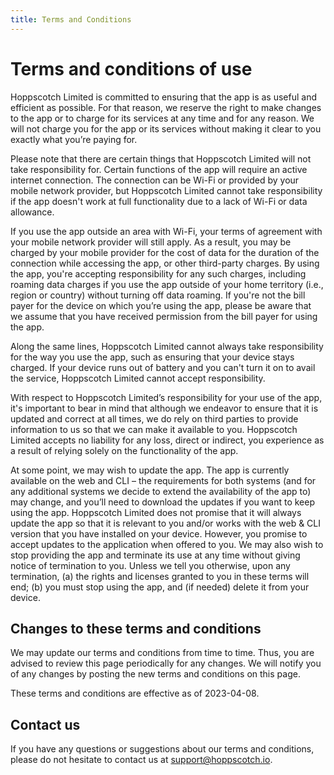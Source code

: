 ```yaml
---
title: Terms and Conditions
---
```


# Terms and conditions of use

Hoppscotch Limited is committed to ensuring that the app is as useful and efficient as possible. For that reason, we reserve the right to make changes to the app or to charge for its services at any time and for any reason. We will not charge you for the app or its services without making it clear to you exactly what you’re paying for.

Please note that there are certain things that Hoppscotch Limited will not take responsibility for. Certain functions of the app will require an active internet connection. The connection can be Wi-Fi or provided by your mobile network provider, but Hoppscotch Limited cannot take responsibility if the app doesn't work at full functionality due to a lack of Wi-Fi or data allowance.

If you use the app outside an area with Wi-Fi, your terms of agreement with your mobile network provider will still apply. As a result, you may be charged by your mobile provider for the cost of data for the duration of the connection while accessing the app, or other third-party charges. By using the app, you're accepting responsibility for any such charges, including roaming data charges if you use the app outside of your home territory (i.e., region or country) without turning off data roaming. If you're not the bill payer for the device on which you’re using the app, please be aware that we assume that you have received permission from the bill payer for using the app.

Along the same lines, Hoppscotch Limited cannot always take responsibility for the way you use the app, such as ensuring that your device stays charged. If your device runs out of battery and you can't turn it on to avail the service, Hoppscotch Limited cannot accept responsibility.

With respect to Hoppscotch Limited’s responsibility for your use of the app, it's important to bear in mind that although we endeavor to ensure that it is updated and correct at all times, we do rely on third parties to provide information to us so that we can make it available to you. Hoppscotch Limited accepts no liability for any loss, direct or indirect, you experience as a result of relying solely on the functionality of the app.

At some point, we may wish to update the app. The app is currently available on the web and CLI – the requirements for both systems (and for any additional systems we decide to extend the availability of the app to) may change, and you’ll need to download the updates if you want to keep using the app. Hoppscotch Limited does not promise that it will always update the app so that it is relevant to you and/or works with the web & CLI version that you have installed on your device. However, you promise to accept updates to the application when offered to you. We may also wish to stop providing the app and terminate its use at any time without giving notice of termination to you. Unless we tell you otherwise, upon any termination, (a) the rights and licenses granted to you in these terms will end; (b) you must stop using the app, and (if needed) delete it from your device.

## Changes to these terms and conditions

We may update our terms and conditions from time to time. Thus, you are advised to review this page periodically for any changes. We will notify you of any changes by posting the new terms and conditions on this page.

These terms and conditions are effective as of 2023-04-08.

## Contact us

If you have any questions or suggestions about our terms and conditions, please do not hesitate to contact us at support@hoppscotch.io.
